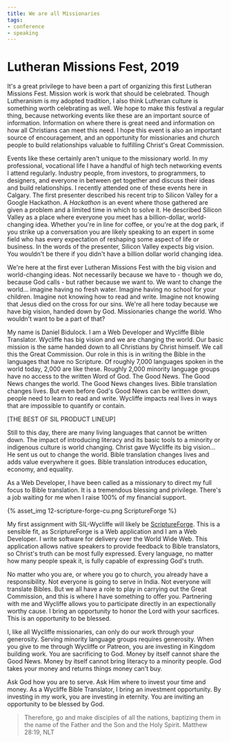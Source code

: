 ```yaml
---
title: We are all Missionaries
tags:
- conference
- speaking
---
```


# Lutheran Missions Fest, 2019

It's a great privilege to have been a part of organizing this first Lutheran Missions Fest. Mission work is work that should be celebrated. Though Lutheranism is my adopted tradition, I also think Lutheran culture is something worth celebrating as well. We hope to make this festival a regular thing, because networking events like these are an important source of information. Information on where there is great need and information on how all Christians can meet this need. I hope this event is also an important source of encouragement, and an opportunity for missionaries and church people to build relationships valuable to fulfilling Christ's Great Commission.

Events like these certainly aren't unique to the missionary world. In my professional, vocational life I have a handful of high tech networking events I attend regularly. Industry people, from investors, to programmers, to designers, and everyone in between get together and discuss their ideas and build relationships. I recently attended one of these events here in Calgary. The first presenter described his recent trip to Silicon Valley for a Google Hackathon. A _Hackathon_ is an event where those gathered are given a problem and a limited time in which to solve it. He described Silicon Valley as a place where everyone you meet has a billion-dollar, world-changing idea. Whether you're in line for coffee, or you're at the dog park, if you strike up a conversation you are likely speaking to an expert in some field who has every expectation of reshaping some aspect of life or business. In the words of the presenter, Silicon Valley expects big vision. You wouldn't be there if you didn't have a billion dollar world changing idea.

We're here at the first ever Lutheran Missions Fest with the big vision and world-changing ideas. Not necessarily because we have to - though we do, because God calls - but rather because we want to. We want to change the world... imagine having no fresh water. Imagine having no school for your children. Imagine not knowing how to read and write. Imagine not knowing that Jesus died on the cross for our sins. We're all here today because we have big vision, handed down by God. Missionaries change the world. Who wouldn't want to be a part of that?

My name is Daniel Bidulock. I am a Web Developer and Wycliffe Bible Translator. Wycliffe has big vision and we are changing the world. Our basic mission is the same handed down to all Christians by Christ himself. We call this the Great Commission. Our role in this is in writing the Bible in the languages that have no Scripture. Of roughly 7,000 languages spoken in the world today, 2,000 are like these. Roughly 2,000 minority language groups have no access to the written Word of God. The Good News. The Good News changes the world. The Good News changes lives. Bible translation changes lives. But even before God's Good News can be written down, people need to learn to read and write. Wycliffe impacts real lives in ways that are impossible to quantify or contain.

[THE BEST OF SIL PRODUCT LINEUP]

Still to this day, there are many living languages that cannot be written down. The impact of introducing literacy and its basic tools to a minority or indigenous culture is world changing. Christ gave Wycliffe its big vision... He sent us out to change the world. Bible translation changes lives and adds value everywhere it goes. Bible translation introduces education, economy, and equality. 

As a Web Developer, I have been called as a missionary to direct my full focus to Bible translation. It is a tremendous blessing and privilege. There's a job waiting for me when I raise 100% of my financial support.

{% asset_img 12-scripture-forge-cu.png ScriptureForge %}

My first assignment with SIL-Wycliffe will likely be [ScriptureForge](https://scriptureforge.org). This is a sensible fit, as ScriptureForge is a Web application and I am a Web Developer. I write software for delivery over the World Wide Web. This application allows native speakers to provide feedback to Bible translators, so Christ's truth can be most fully expressed. Every language, no matter how many people speak it, is fully capable of expressing God's truth.  

No matter who you are, or where you go to church, you already have a responsibility. Not everyone is going to serve in India. Not everyone will translate Bibles. But we all have a role to play in carrying out the Great Commission, and this is where I have something to offer you. Partnering with me and Wycliffe allows you to participate directly in an expectionally worthy cause. I bring an opportunity to honor the Lord with your sacrfices. This is an opportunity to be blessed.

I, like all Wycliffe missionaries, can only do our work through your generosity. Serving minority language groups requires generosity. When you give to me through Wycliffe or Patreon, you are investing in Kingdom building work. You are sacrificing to God. Money by itself cannot share the Good News. Money by itself cannot bring literacy to a minority people. God takes your money and returns things money can't buy.


Ask God how you are to serve. Ask Him where to invest your time and money. As a Wycliffe Bible Translator, I bring an investment opportunity. By investing in my work, you are investing in eternity. You are inviting an opportunity to be blessed by God. 

> Therefore, go and make disciples of all the nations, baptizing them in the name of the Father and the Son and the Holy Spirit.
> Matthew 28:19, NLT






